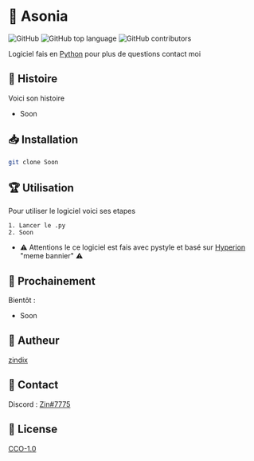 # 🐙 Asonia
   
![GitHub](https://img.shields.io/github/license/Zindix/TropicX-V1) ![GitHub top language](https://img.shields.io/github/languages/top/Zindix/TropicX-V1) ![GitHub contributors](https://img.shields.io/github/contributors/Zindix/TropicX-V1)
    
Logiciel fais en [Python](https://www.python.org/) pour plus de questions contact moi
  
   
## 🏰 Histoire
Voici son histoire
   
- Soon
  
## 📥 Installation 

```bash
git clone Soon
```
 
  
## 🏆 Utilisation

Pour utiliser le logiciel voici ses etapes

```
1. Lancer le .py
2. Soon
```

- ⚠️ Attentions le ce logiciel est fais avec pystyle et basé sur [Hyperion](https://github.com/billythegoat356/Hyperion) "meme bannier" ⚠️

  
## 📮 Prochainement
   
   Bientôt :
   
- Soon
   
  
## 👥 Autheur
    
[zindix](https://github.com/Zindix)
  
   
## 💭 Contact
    
Discord : [Zin#7775](https://discord.com/)
  
  
## 🔩 License
  
[CCO-1.0](https://creativecommons.org/publicdomain/zero/1.0/)
